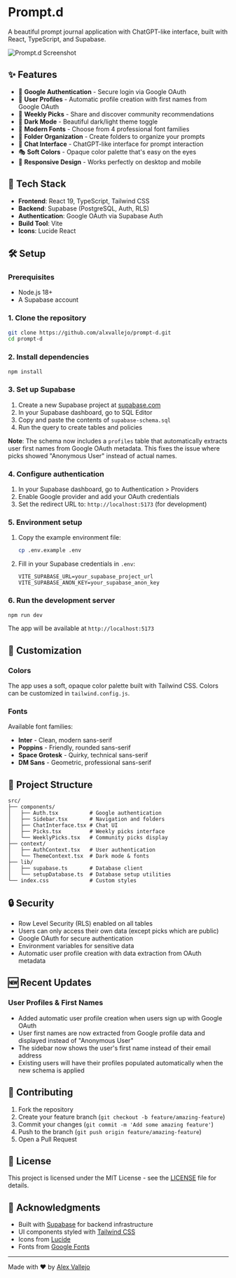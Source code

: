 # Prompt.d

A beautiful prompt journal application with ChatGPT-like interface, built with React, TypeScript, and Supabase.

![Prompt.d Screenshot](https://via.placeholder.com/800x400/6366f1/ffffff?text=Prompt.d+Screenshot)

## ✨ Features

- 🔐 **Google Authentication** - Secure login via Google OAuth
- 👤 **User Profiles** - Automatic profile creation with first names from Google OAuth
- 🌟 **Weekly Picks** - Share and discover community recommendations
- 🌙 **Dark Mode** - Beautiful dark/light theme toggle
- 🎨 **Modern Fonts** - Choose from 4 professional font families
- 📁 **Folder Organization** - Create folders to organize your prompts
- 💬 **Chat Interface** - ChatGPT-like interface for prompt interaction
- 🎭 **Soft Colors** - Opaque color palette that's easy on the eyes
- 📱 **Responsive Design** - Works perfectly on desktop and mobile

## 🚀 Tech Stack

- **Frontend**: React 19, TypeScript, Tailwind CSS
- **Backend**: Supabase (PostgreSQL, Auth, RLS)
- **Authentication**: Google OAuth via Supabase Auth
- **Build Tool**: Vite
- **Icons**: Lucide React

## 🛠️ Setup

### Prerequisites
- Node.js 18+
- A Supabase account

### 1. Clone the repository
```bash
git clone https://github.com/alxvallejo/prompt-d.git
cd prompt-d
```

### 2. Install dependencies
```bash
npm install
```

### 3. Set up Supabase

1. Create a new Supabase project at [supabase.com](https://supabase.com)
2. In your Supabase dashboard, go to SQL Editor
3. Copy and paste the contents of `supabase-schema.sql`
4. Run the query to create tables and policies

**Note**: The schema now includes a `profiles` table that automatically extracts user first names from Google OAuth metadata. This fixes the issue where picks showed "Anonymous User" instead of actual names.

### 4. Configure authentication

1. In your Supabase dashboard, go to Authentication > Providers
2. Enable Google provider and add your OAuth credentials
3. Set the redirect URL to: `http://localhost:5173` (for development)

### 5. Environment setup

1. Copy the example environment file:
   ```bash
   cp .env.example .env
   ```

2. Fill in your Supabase credentials in `.env`:
   ```env
   VITE_SUPABASE_URL=your_supabase_project_url
   VITE_SUPABASE_ANON_KEY=your_supabase_anon_key
   ```

### 6. Run the development server

```bash
npm run dev
```

The app will be available at `http://localhost:5173`

## 🎨 Customization

### Colors
The app uses a soft, opaque color palette built with Tailwind CSS. Colors can be customized in `tailwind.config.js`.

### Fonts
Available font families:
- **Inter** - Clean, modern sans-serif
- **Poppins** - Friendly, rounded sans-serif  
- **Space Grotesk** - Quirky, technical sans-serif
- **DM Sans** - Geometric, professional sans-serif

## 📁 Project Structure

```
src/
├── components/
│   ├── Auth.tsx          # Google authentication
│   ├── Sidebar.tsx       # Navigation and folders
│   ├── ChatInterface.tsx # Chat UI
│   ├── Picks.tsx         # Weekly picks interface
│   └── WeeklyPicks.tsx   # Community picks display
├── context/
│   ├── AuthContext.tsx   # User authentication
│   └── ThemeContext.tsx  # Dark mode & fonts
├── lib/
│   ├── supabase.ts       # Database client
│   └── setupDatabase.ts  # Database setup utilities
└── index.css             # Custom styles
```

## 🔒 Security

- Row Level Security (RLS) enabled on all tables
- Users can only access their own data (except picks which are public)
- Google OAuth for secure authentication
- Environment variables for sensitive data
- Automatic user profile creation with data extraction from OAuth metadata

## 🆕 Recent Updates

### User Profiles & First Names
- Added automatic user profile creation when users sign up with Google OAuth
- User first names are now extracted from Google profile data and displayed instead of "Anonymous User"
- The sidebar now shows the user's first name instead of their email address
- Existing users will have their profiles populated automatically when the new schema is applied

## 🤝 Contributing

1. Fork the repository
2. Create your feature branch (`git checkout -b feature/amazing-feature`)
3. Commit your changes (`git commit -m 'Add some amazing feature'`)
4. Push to the branch (`git push origin feature/amazing-feature`)
5. Open a Pull Request

## 📄 License

This project is licensed under the MIT License - see the [LICENSE](LICENSE) file for details.

## 🙏 Acknowledgments

- Built with [Supabase](https://supabase.com) for backend infrastructure
- UI components styled with [Tailwind CSS](https://tailwindcss.com)
- Icons from [Lucide](https://lucide.dev)
- Fonts from [Google Fonts](https://fonts.google.com)

---

Made with ❤️ by [Alex Vallejo](https://github.com/alxvallejo)